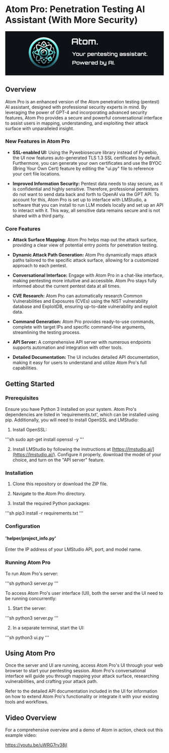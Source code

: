 # Atom Pro: Penetration Testing AI Assistant (With More Security)

![Atom Cover Image](images/cover.png)

## Overview

Atom Pro is an enhanced version of the Atom penetration testing (pentest) AI assistant, designed with professional security experts in mind. By leveraging the power of GPT-4 and incorporating advanced security features, Atom Pro provides a secure and powerful conversational interface to assist users in mapping, understanding, and exploiting their attack surface with unparalleled insight.

### New Features in Atom Pro

- **SSL-enabled UI:** Using the Pywebiosecure library instead of Pywebio, the UI now features auto-generated TLS 1.3 SSL certificates by default. Furthermore, you can generate your own certificates and use the BYOC (Bring Your Own Cert) feature by editing the "ui.py" file to reference your cert file locations.

- **Improved Information Security:** Pentest data needs to stay secure, as it is confidential and highly sensitive. Therefore, professional pentesters do not want to send data back and forth to OpenAI via the GPT API. To account for this, Atom Pro is set up to interface with LMStudio, a software that you can install to run LLM models locally and set up an API to interact with it. This way, all sensitive data remains secure and is not shared with a third party.

### Core Features

- **Attack Surface Mapping:** Atom Pro helps map out the attack surface, providing a clear view of potential entry points for penetration testing.

- **Dynamic Attack Path Generation:** Atom Pro dynamically maps attack paths tailored to the specific attack surface, allowing for a customized approach to each pentest.

- **Conversational Interface:** Engage with Atom Pro in a chat-like interface, making pentesting more intuitive and accessible. Atom Pro stays fully informed about the current pentest data at all times.

- **CVE Research:** Atom Pro can automatically research Common Vulnerabilities and Exposures (CVEs) using the NIST vulnerability database and ExploitDB, ensuring up-to-date vulnerability and exploit data.

- **Command Generation:** Atom Pro provides ready-to-use commands, complete with target IPs and specific command-line arguments, streamlining the testing process.

- **API Server:** A comprehensive API server with numerous endpoints supports automation and integration with other tools.

- **Detailed Documentation:** The UI includes detailed API documentation, making it easy for users to understand and utilize Atom Pro's full capabilities.

## Getting Started

### Prerequisites

Ensure you have Python 3 installed on your system. Atom Pro's dependencies are listed in 'requirements.txt', which can be installed using pip. Additionally, you will need to install OpenSSL and LMStudio:

1. Install OpenSSL:

'''sh
sudo apt-get install openssl -y
'''

2. Install LMStudio by following the instructions at [https://lmstudio.ai/](https://lmstudio.ai/). Configure it properly, download the model of your choice, and turn on the "API server" feature.

### Installation

1. Clone this repository or download the ZIP file.

2. Navigate to the Atom Pro directory.

3. Install the required Python packages:

'''sh
pip3 install -r requirements.txt
'''

### Configuration

#### 'helper/project_info.py'

Enter the IP address of your LMStudio API, port, and model name.

### Running Atom Pro

To run Atom Pro's server:

'''sh
python3 server.py
'''

To access Atom Pro's user interface (UI), both the server and the UI need to be running concurrently:

1. Start the server:

'''sh
python3 server.py
'''

2. In a separate terminal, start the UI:

'''sh
python3 ui.py
'''

## Using Atom Pro

Once the server and UI are running, access Atom Pro's UI through your web browser to start your pentesting session. Atom Pro's conversational interface will guide you through mapping your attack surface, researching vulnerabilities, and crafting your attack path.

Refer to the detailed API documentation included in the UI for information on how to extend Atom Pro's functionality or integrate it with your existing tools and workflows.

## Video Overview

For a comprehensive overview and a demo of Atom in action, check out this example video:

https://youtu.be/uWRG7rv38jI 
